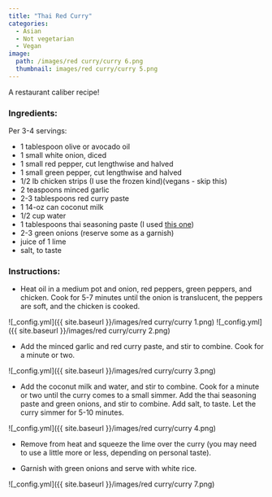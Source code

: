 ```yaml
---
title: "Thai Red Curry"
categories:
  - Asian
  - Not vegetarian
  - Vegan
image:
  path: /images/red curry/curry 6.png
  thumbnail: images/red curry/curry 5.png
---
```


A restaurant caliber recipe!

### Ingredients:

Per 3-4 servings:

* 1 tablespoon olive or avocado oil
* 1 small white onion, diced
* 1 small red pepper, cut lengthwise and halved
* 1 small green pepper, cut lengthwise and halved
* 1/2 lb chicken strips (I use the frozen kind)(vegans - skip this)
* 2 teaspoons minced garlic
* 2-3 tablespoons red curry paste
* 1 14-oz can coconut milk
* 1/2 cup water
* 1 tablespoons thai seasoning paste (I used [this one](https://www.kroger.com/p/gourmet-garden-herbs-spices-thai-seasoning-stir-in-paste/0087520800133))
* 2-3 green onions (reserve some as a garnish)
* juice of 1 lime
* salt, to taste


### Instructions:

* Heat oil in a medium pot and onion, red peppers, green peppers, and chicken. Cook for 5-7 minutes until the onion is translucent, the peppers are soft, and the chicken is cooked.

![_config.yml]({{ site.baseurl }}/images/red curry/curry 1.png)
![_config.yml]({{ site.baseurl }}/images/red curry/curry 2.png)

* Add the minced garlic and red curry paste, and stir to combine. Cook for a minute or two.

![_config.yml]({{ site.baseurl }}/images/red curry/curry 3.png)

* Add the coconut milk and water, and stir to combine. Cook for a minute or two until the curry comes to a small simmer. Add the thai seasoning paste and green onions, and stir to combine. Add salt, to taste. Let the curry simmer for 5-10 minutes.

![_config.yml]({{ site.baseurl }}/images/red curry/curry 4.png)

* Remove from heat and squeeze the lime over the curry (you may need to use a little more or less, depending on personal taste).

* Garnish with green onions and serve with white rice.

![_config.yml]({{ site.baseurl }}/images/red curry/curry 7.png)


